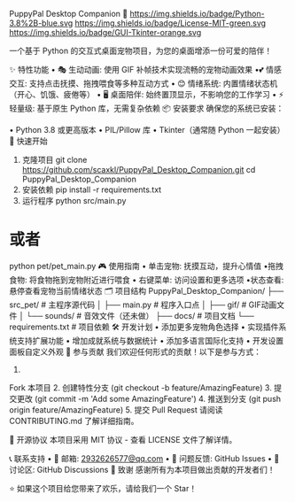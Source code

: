 PuppyPal Desktop Companion 🐶
https://img.shields.io/badge/Python-3.8%2B-blue.svg
https://img.shields.io/badge/License-MIT-green.svg
https://img.shields.io/badge/GUI-Tkinter-orange.svg

一个基于 Python 的交互式桌面宠物项目，为您的桌面增添一份可爱的陪伴！

✨ 特性功能
•
​​🎭 生动动画​​: 使用 GIF 补帧技术实现流畅的宠物动画效果
•
​​💕 情感交互​​: 支持点击抚摸、拖拽喂食等多种互动方式
•
​​😊 情绪系统​​: 内置情绪状态机（开心、饥饿、疲倦等）
•
​​🖥️ 桌面陪伴​​: 始终置顶显示，不影响您的工作学习
•
​​⚡ 轻量级​​: 基于原生 Python 库，无需复杂依赖
📦 安装要求
确保您的系统已安装：

•
Python 3.8 或更高版本
•
PIL/Pillow 库
•
Tkinter（通常随 Python 一起安装）
🚀 快速开始
1. 克隆项目
git clone https://github.com/scaxkl/PuppyPal_Desktop_Companion.git
cd PuppyPal_Desktop_Companion
2. 安装依赖
pip install -r requirements.txt
3. 运行程序
python src/main.py
# 或者
python pet/pet_main.py
🎮 使用指南
•
​​单击宠物​​: 抚摸互动，提升心情值
•
​​拖拽食物​​: 将食物拖到宠物附近进行喂食
•
​​右键菜单​​: 访问设置和更多选项
•
​​状态查看​​: 悬停查看宠物当前情绪状态
🗂️ 项目结构
PuppyPal_Desktop_Companion/
├── src_pet/                 # 主程序源代码
│   ├── main.py         # 程序入口点
│   ├── gif/     # GIF动画文件
│   └── sounds/         # 音效文件（还未做）
├── docs/               # 项目文档
└── requirements.txt    # 项目依赖
🛠️ 开发计划
•
 添加更多宠物角色选择
•
 实现插件系统支持扩展功能
•
 增加成就系统与数据统计
•
 添加多语言国际化支持
•
 开发设置面板自定义外观
🤝 参与贡献
我们欢迎任何形式的贡献！以下是参与方式：

1.
Fork 本项目
2.
创建特性分支 (git checkout -b feature/AmazingFeature)
3.
提交更改 (git commit -m 'Add some AmazingFeature')
4.
推送到分支 (git push origin feature/AmazingFeature)
5.
提交 Pull Request
请阅读 CONTRIBUTING.md 了解详细指南。

📄 开源协议
本项目采用 MIT 协议 - 查看 LICENSE 文件了解详情。

📞 联系支持
•
📧 邮箱: 2932626577@qq.com
•
🐛 问题反馈: GitHub Issues
•
💬 讨论区: GitHub Discussions
🙏 致谢
感谢所有为本项目做出贡献的开发者们！

⭐ 如果这个项目给您带来了欢乐，请给我们一个 Star！
